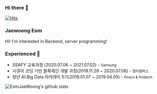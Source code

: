 ### Hi there 👋

[![Hits](https://hits.seeyoufarm.com/api/count/incr/badge.svg?url=https%3A%2F%2Fgithub.com%2FEomJaeWoong%2Fhit-counter&count_bg=%2379C83D&title_bg=%23555555&icon=&icon_color=%23E7E7E7&title=hits&edge_flat=false)](https://hits.seeyoufarm.com)

### Jaewoong Eom

Hi! I'm interested in Backend, server programming!

### Experienced 🌱
- SSAFY 교육과정 (2020.07.06 ~ 2021.07.02) - <small>Samsung</small>
- 시큐어 코딩 기반 블록체인 개발 과정(2019.11.29 ~ 2020.07.06) - <small>멀티캠퍼스</small>
- 청년 AI.Big Data 아카데미 5기(2019.01.07 ~ 2019.04.05) - <small>Posco & Postech</small>

![EomJaeWoong's github stats](https://github-readme-stats.vercel.app/api?username=EomJaeWoong&show_icons=true)

<!--
**EomJaeWoong/EomJaeWoong** is a ✨ _special_ ✨ repository because its `README.md` (this file) appears on your GitHub profile.

Here are some ideas to get you started:

- 🔭 I’m currently working on ...
- 🌱 I’m currently learning ...
- 👯 I’m looking to collaborate on ...
- 🤔 I’m looking for help with ...
- 💬 Ask me about ...
- 📫 How to reach me: ...
- 😄 Pronouns: ...
- ⚡ Fun fact: ...
-->
